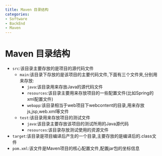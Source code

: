 ```yaml
---
title: Maven 目录结构
categories:
- Software
- BackEnd
- Maven
---
```

# Maven 目录结构

- `src`:该目录主要存放的是项目的源代码文件
    - `main`:该目录下存放的是该项目的主要代码文件,下面有三个文件夹,分别用来存放:
        - `java`:该目录用来存放Java的源代码文件
        - `resources`:该目录主要用来存放项目的一些配置文件(比如Spring的xml配置文件)
        - `webapp`:该目录相当于web项目下webcontent的目录,用来存放js,jsp,web.xml等文件
    - `test`:该目录用来存放项目的测试文件
        - `java`:该目录主要存放该项目的测试所用的Java源代码
        - `resources`:该目录存放测试使用的资源文件
- `target`:该目录是项目编译后产生的一个目录,主要存放的是编译后的.class文件
- `pom.xml`:该文件是Maven项目的核心配置文件,配置jar包的坐标信息
